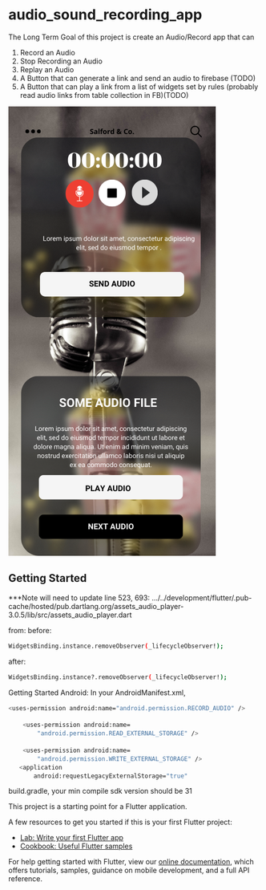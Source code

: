 # audio_sound_recording_app

The Long Term Goal of this project is create an Audio/Record app that can

1. Record an Audio
2. Stop Recording an Audio
3. Replay an Audio
4. A Button that can generate a link and send an audio to firebase (TODO)
5. A Button that can play a link from a list of widgets set by rules (probably read audio links from table collection in FB)(TODO)

![Screenshot](audio_prototype.png)
## Getting Started
***Note will need to update line 523, 693: 
 .../../development/flutter/.pub-cache/hosted/pub.dartlang.org/assets_audio_player-3.0.5/lib/src/assets_audio_player.dart

from:
before:
```bash
WidgetsBinding.instance.removeObserver(_lifecycleObserver!);
```
after:
```bash
WidgetsBinding.instance?.removeObserver(_lifecycleObserver!);
```

Getting Started Android:
In your AndroidManifest.xml,

```bash
<uses-permission android:name="android.permission.RECORD_AUDIO" />

    <uses-permission android:name=
        "android.permission.READ_EXTERNAL_STORAGE" />

    <uses-permission android:name=
        "android.permission.WRITE_EXTERNAL_STORAGE" />
   <application
       android:requestLegacyExternalStorage="true"
```
build.gradle, your min compile sdk version should be 31

This project is a starting point for a Flutter application.

A few resources to get you started if this is your first Flutter project:

- [Lab: Write your first Flutter app](https://flutter.dev/docs/get-started/codelab)
- [Cookbook: Useful Flutter samples](https://flutter.dev/docs/cookbook)

For help getting started with Flutter, view our
[online documentation](https://flutter.dev/docs), which offers tutorials,
samples, guidance on mobile development, and a full API reference.

